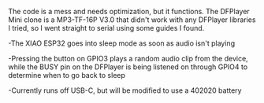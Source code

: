 The code is a mess and needs optimization, but it functions. The DFPlayer Mini clone is a MP3-TF-16P V3.0 that didn't work with any DFPlayer libraries I tried, so I went straight to serial using some guides I found.

-The XIAO ESP32 goes into sleep mode as soon as audio isn't playing

-Pressing the button on GPIO3 plays a random audio clip from the device, while the BUSY pin on the DFPlayer is being listened on through GPIO4 to determine when to go back to sleep

-Currently runs off USB-C, but will be modified to use a 402020 battery
